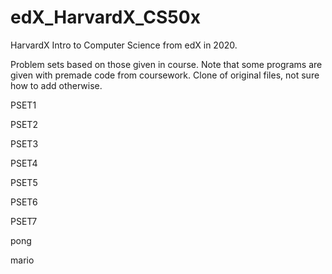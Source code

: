 # edX_HarvardX_CS50x
HarvardX Intro to Computer Science from edX in 2020.

Problem sets based on those given in course. Note that some programs are given with premade code from coursework.
Clone of original files, not sure how to add otherwise.

PSET1

PSET2

PSET3

PSET4

PSET5

PSET6

PSET7

pong

mario
